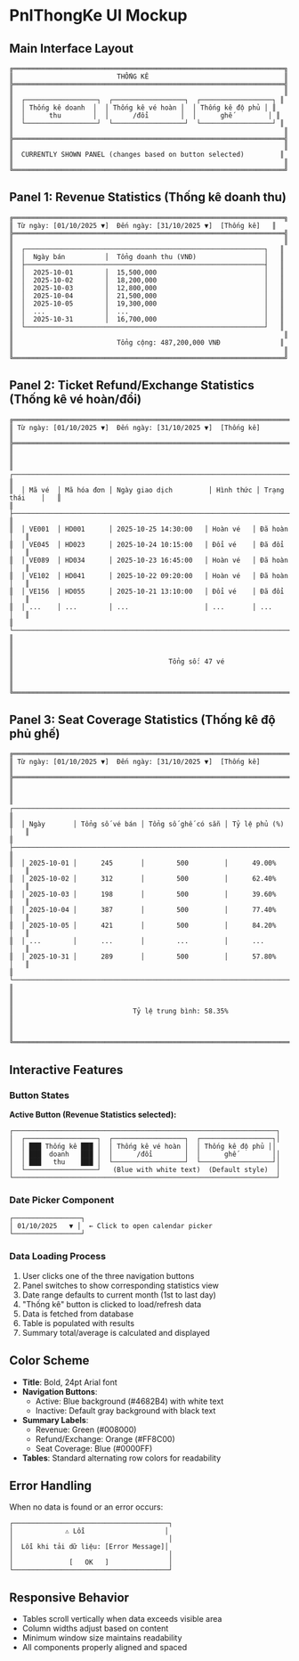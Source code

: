 # PnlThongKe UI Mockup

## Main Interface Layout

```
╔════════════════════════════════════════════════════════════════════╗
║                          THỐNG KÊ                                  ║
╠════════════════════════════════════════════════════════════════════╣
║                                                                    ║
║  ┌──────────────────┐  ┌──────────────────┐  ┌──────────────────┐ ║
║  │ Thống kê doanh  │  │ Thống kê vé hoàn │  │ Thống kê độ phủ │ ║
║  │      thu        │  │      /đổi        │  │      ghế         │ ║
║  └──────────────────┘  └──────────────────┘  └──────────────────┘ ║
║                                                                    ║
╠════════════════════════════════════════════════════════════════════╣
║                                                                    ║
║  CURRENTLY SHOWN PANEL (changes based on button selected)         ║
║                                                                    ║
╚════════════════════════════════════════════════════════════════════╝
```

## Panel 1: Revenue Statistics (Thống kê doanh thu)

```
╔════════════════════════════════════════════════════════════════════╗
║ Từ ngày: [01/10/2025 ▼]  Đến ngày: [31/10/2025 ▼]  [Thống kê]   ║
╠════════════════════════════════════════════════════════════════════╣
║                                                                    ║
║  ┌────────────────────────────────────────────────────────────┐   ║
║  │  Ngày bán          │  Tổng doanh thu (VNĐ)                 │   ║
║  ├────────────────────────────────────────────────────────────┤   ║
║  │  2025-10-01        │  15,500,000                           │   ║
║  │  2025-10-02        │  18,200,000                           │   ║
║  │  2025-10-03        │  12,800,000                           │   ║
║  │  2025-10-04        │  21,500,000                           │   ║
║  │  2025-10-05        │  19,300,000                           │   ║
║  │  ...               │  ...                                  │   ║
║  │  2025-10-31        │  16,700,000                           │   ║
║  └────────────────────────────────────────────────────────────┘   ║
║                                                                    ║
║                          Tổng cộng: 487,200,000 VNĐ               ║
║                                                                    ║
╚════════════════════════════════════════════════════════════════════╝
```

## Panel 2: Ticket Refund/Exchange Statistics (Thống kê vé hoàn/đổi)

```
╔════════════════════════════════════════════════════════════════════════════════════╗
║ Từ ngày: [01/10/2025 ▼]  Đến ngày: [31/10/2025 ▼]  [Thống kê]                   ║
╠════════════════════════════════════════════════════════════════════════════════════╣
║                                                                                    ║
║  ┌────────────────────────────────────────────────────────────────────────────┐   ║
║  │ Mã vé  │ Mã hóa đơn │ Ngày giao dịch         │ Hình thức │ Trạng thái    │   ║
║  ├────────────────────────────────────────────────────────────────────────────┤   ║
║  │ VE001  │ HD001      │ 2025-10-25 14:30:00   │ Hoàn vé   │ Đã hoàn       │   ║
║  │ VE045  │ HD023      │ 2025-10-24 10:15:00   │ Đổi vé    │ Đã đổi        │   ║
║  │ VE089  │ HD034      │ 2025-10-23 16:45:00   │ Hoàn vé   │ Đã hoàn       │   ║
║  │ VE102  │ HD041      │ 2025-10-22 09:20:00   │ Hoàn vé   │ Đã hoàn       │   ║
║  │ VE156  │ HD055      │ 2025-10-21 13:10:00   │ Đổi vé    │ Đã đổi        │   ║
║  │ ...    │ ...        │ ...                   │ ...       │ ...           │   ║
║  └────────────────────────────────────────────────────────────────────────────┘   ║
║                                                                                    ║
║                                       Tổng số: 47 vé                               ║
║                                                                                    ║
╚════════════════════════════════════════════════════════════════════════════════════╝
```

## Panel 3: Seat Coverage Statistics (Thống kê độ phủ ghế)

```
╔════════════════════════════════════════════════════════════════════════════════════╗
║ Từ ngày: [01/10/2025 ▼]  Đến ngày: [31/10/2025 ▼]  [Thống kê]                   ║
╠════════════════════════════════════════════════════════════════════════════════════╣
║                                                                                    ║
║  ┌────────────────────────────────────────────────────────────────────────────┐   ║
║  │ Ngày       │ Tổng số vé bán │ Tổng số ghế có sẵn │ Tỷ lệ phủ (%)        │   ║
║  ├────────────────────────────────────────────────────────────────────────────┤   ║
║  │ 2025-10-01 │      245       │        500         │      49.00%          │   ║
║  │ 2025-10-02 │      312       │        500         │      62.40%          │   ║
║  │ 2025-10-03 │      198       │        500         │      39.60%          │   ║
║  │ 2025-10-04 │      387       │        500         │      77.40%          │   ║
║  │ 2025-10-05 │      421       │        500         │      84.20%          │   ║
║  │ ...        │      ...       │        ...         │      ...             │   ║
║  │ 2025-10-31 │      289       │        500         │      57.80%          │   ║
║  └────────────────────────────────────────────────────────────────────────────┘   ║
║                                                                                    ║
║                              Tỷ lệ trung bình: 58.35%                              ║
║                                                                                    ║
╚════════════════════════════════════════════════════════════════════════════════════╝
```

## Interactive Features

### Button States

**Active Button (Revenue Statistics selected):**
```
┌──────────────────────────────────────────────────────────────────┐
│  ┌──────────────────┐  ┌──────────────────┐  ┌──────────────────┐│
│  │ ███ Thống kê ███ │  │ Thống kê vé hoàn │  │ Thống kê độ phủ ││
│  │ ███  doanh   ███ │  │      /đổi        │  │      ghế         ││
│  │ ███   thu    ███ │  └──────────────────┘  └──────────────────┘│
│  └──────────────────┘   (Blue with white text)  (Default style)  │
└──────────────────────────────────────────────────────────────────┘
```

### Date Picker Component
```
┌─────────────────┐
│ 01/10/2025   ▼ │  ← Click to open calendar picker
└─────────────────┘
```

### Data Loading Process
1. User clicks one of the three navigation buttons
2. Panel switches to show corresponding statistics view
3. Date range defaults to current month (1st to last day)
4. "Thống kê" button is clicked to load/refresh data
5. Data is fetched from database
6. Table is populated with results
7. Summary total/average is calculated and displayed

## Color Scheme
- **Title**: Bold, 24pt Arial font
- **Navigation Buttons**: 
  - Active: Blue background (#4682B4) with white text
  - Inactive: Default gray background with black text
- **Summary Labels**:
  - Revenue: Green (#008000)
  - Refund/Exchange: Orange (#FF8C00)
  - Seat Coverage: Blue (#0000FF)
- **Tables**: Standard alternating row colors for readability

## Error Handling
When no data is found or an error occurs:
```
┌───────────────────────────────────────┐
│             ⚠️ Lỗi                    │
│                                       │
│  Lỗi khi tải dữ liệu: [Error Message]│
│                                       │
│              [   OK   ]               │
└───────────────────────────────────────┘
```

## Responsive Behavior
- Tables scroll vertically when data exceeds visible area
- Column widths adjust based on content
- Minimum window size maintains readability
- All components properly aligned and spaced
